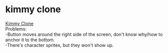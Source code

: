 # kimmy clone

<a href ="https://mickeymouska.itch.io/kimmy-clone-121018">Kimmy Clone</a><br>
Problems: <br>
-Button moves around the right side of the screen, don't know why/how to anchor it to the bottom. <br>
-There's character sprites, but they won't show up. 
